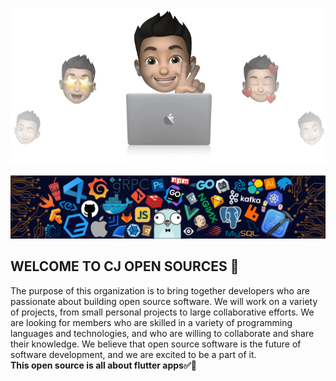 <p align="center"><img src="https://raw.githubusercontent.com/KevinPatel04/KevinPatel04/master/cover-thompson.png"></p>
<p align="center"><img src="https://raw.githubusercontent.com/KevinPatel04/KevinPatel04/master/header.png"></p>

## WELCOME TO CJ OPEN SOURCES  👋

The purpose of this organization is to bring together developers who are passionate about building open source software. We will work on a variety of projects, from small personal projects to large collaborative efforts. We are looking for members who are skilled in a variety of programming languages and technologies, and who are willing to collaborate and share their knowledge. We believe that open source software is the future of software development, and we are excited to be a part of it.<br>
**This open source is all about flutter apps✅📢**



<!--

**Here are some ideas to get you started:**

🙋‍♀️ A short introduction - what is your organization all about?
🌈 Contribution guidelines - how can the community get involved?
👩‍💻 Useful resources - where can the community find your docs? Is there anything else the community should know?
🍿 Fun facts - what does your team eat for breakfast?
🧙 Remember, you can do mighty things with the power of [Markdown](https://docs.github.com/github/writing-on-github/getting-started-with-writing-and-formatting-on-github/basic-writing-and-formatting-syntax)
-->
